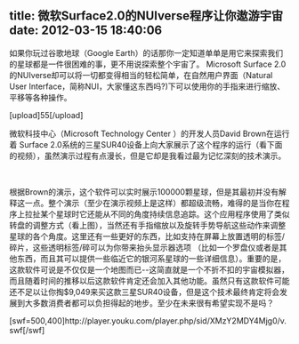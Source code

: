 title: 微软Surface2.0的NUIverse程序让你遨游宇宙
date: 2012-03-15 18:40:06
---

<p>
	如果你玩过谷歌地球（Google Earth）的话那你一定知道单单是用它来探索我们的星球都是一件很困难的事，更不用说探索整个宇宙了。 Microsoft Surface 2.0的NUIverse却可以将一切都变得相当的轻松简单，在自然用户界面（Natural User Interface，简称NUI，大家懂这东西吗?)下可以使用你的手指来进行缩放、平移等各种操作。
</p>
<p>
	[upload]55[/upload]
</p>
<p>
	<p>
		微软科技中心（Microsoft&nbsp;Technology&nbsp;Center&nbsp;）的开发人员David&nbsp;Brown在运行着&nbsp;Surface&nbsp;2.0系统的三星SUR40设备上向大家展示了这个程序的运行（看下面的视频），虽然演示过程有点漫长，但是它却是我看过最为记忆深刻的技术演示。
	</p>
	<p>
		<br />
	</p>
	<p>
		根据Brown的演示，这个软件可以实时展示100000颗星球，但是其最初并没有解释这一点。整个演示（至少在演示视频上是这样）都超级流畅，难得的是当你在程序上拉扯某个星球时它还能从不同的角度持续信息追踪。这个应用程序使用了类似转盘的调整方式（看上图），当然还有手指缩放以及旋转手势导航这些动作来调整星球的各个角度。这里还有一些更好的东西，比如支持在屏幕上放置透明的标签/碎片，这些透明标签/碎可以为你带来抬头显示器选项&nbsp;（比如一个罗盘仪或者是其他东西，而且其可以提供一些临近它的银河系星球的一些详细信息）。重要的是，这款软件可说是不仅仅是一个地图而已--这简直就是一个不折不扣的宇宙模拟器，而且随着时间的推移以后这款软件肯定还会加入其他功能。虽然只有这款软件可能还不足以让你掏$9,049来买这款三星SUR40设备，但是这个技术最终肯定将会发展到大多数消费者都可以负担得起的地步。至少在未来很有希望实现不是吗？
	</p>
[swf=500,400]http://player.youku.com/player.php/sid/XMzY2MDY4Mjg0/v.swf[/swf]
</p>